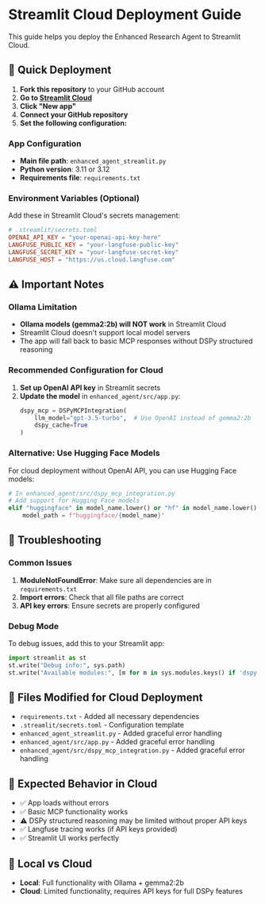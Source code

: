 # Streamlit Cloud Deployment Guide

This guide helps you deploy the Enhanced Research Agent to Streamlit Cloud.

## 🚀 Quick Deployment

1. **Fork this repository** to your GitHub account
2. **Go to [Streamlit Cloud](https://share.streamlit.io/)**
3. **Click "New app"**
4. **Connect your GitHub repository**
5. **Set the following configuration:**

### App Configuration
- **Main file path**: `enhanced_agent_streamlit.py`
- **Python version**: 3.11 or 3.12
- **Requirements file**: `requirements.txt`

### Environment Variables (Optional)
Add these in Streamlit Cloud's secrets management:

```toml
# .streamlit/secrets.toml
OPENAI_API_KEY = "your-openai-api-key-here"
LANGFUSE_PUBLIC_KEY = "your-langfuse-public-key"
LANGFUSE_SECRET_KEY = "your-langfuse-secret-key"
LANGFUSE_HOST = "https://us.cloud.langfuse.com"
```

## ⚠️ Important Notes

### Ollama Limitation
- **Ollama models (gemma2:2b) will NOT work** in Streamlit Cloud
- Streamlit Cloud doesn't support local model servers
- The app will fall back to basic MCP responses without DSPy structured reasoning

### Recommended Configuration for Cloud
1. **Set up OpenAI API key** in Streamlit secrets
2. **Update the model** in `enhanced_agent/src/app.py`:
   ```python
   dspy_mcp = DSPyMCPIntegration(
       llm_model="gpt-3.5-turbo",  # Use OpenAI instead of gemma2:2b
       dspy_cache=True
   )
   ```

### Alternative: Use Hugging Face Models
For cloud deployment without OpenAI API, you can use Hugging Face models:

```python
# In enhanced_agent/src/dspy_mcp_integration.py
# Add support for Hugging Face models
elif "huggingface" in model_name.lower() or "hf" in model_name.lower():
    model_path = f"huggingface/{model_name}"
```

## 🔧 Troubleshooting

### Common Issues
1. **ModuleNotFoundError**: Make sure all dependencies are in `requirements.txt`
2. **Import errors**: Check that all file paths are correct
3. **API key errors**: Ensure secrets are properly configured

### Debug Mode
To debug issues, add this to your Streamlit app:
```python
import streamlit as st
st.write("Debug info:", sys.path)
st.write("Available modules:", [m for m in sys.modules.keys() if 'dspy' in m])
```

## 📝 Files Modified for Cloud Deployment
- `requirements.txt` - Added all necessary dependencies
- `.streamlit/secrets.toml` - Configuration template
- `enhanced_agent_streamlit.py` - Added graceful error handling
- `enhanced_agent/src/app.py` - Added graceful error handling
- `enhanced_agent/src/dspy_mcp_integration.py` - Added graceful error handling

## 🎯 Expected Behavior in Cloud
- ✅ App loads without errors
- ✅ Basic MCP functionality works
- ⚠️ DSPy structured reasoning may be limited without proper API keys
- ✅ Langfuse tracing works (if API keys provided)
- ✅ Streamlit UI works perfectly

## 🔄 Local vs Cloud
- **Local**: Full functionality with Ollama + gemma2:2b
- **Cloud**: Limited functionality, requires API keys for full DSPy features
